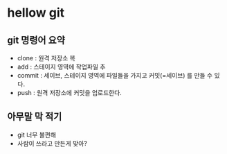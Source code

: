 # hellow git

## git 명령어 요약

- 	clone : 원격 저장소 복
- 	add :  스테이지 영역에 작업파일 추
- 	commit : 세이브, 스테이지 영역에 파일들을 가지고 커밋(=세이브) 를 만들 수 있다.
-	push : 원격 저장소에 커밋을 업로드한다.

## 아무말 막 적기
-	git 너무 불편해
-	사람이 쓰라고 만든게 맞아?